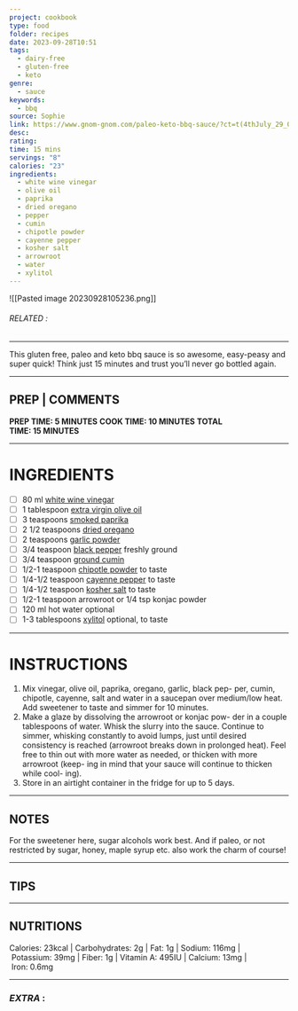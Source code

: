 ```yaml
---
project: cookbook
type: food
folder: recipes
date: 2023-09-28T10:51
tags:
  - dairy-free
  - gluten-free
  - keto
genre:
  - sauce
keywords:
  - bbq
source: Sophie
link: https://www.gnom-gnom.com/paleo-keto-bbq-sauce/?ct=t(4thJuly_29_06_2018
desc: 
rating: 
time: 15 mins
servings: "8"
calories: "23"
ingredients:
  - white wine vinegar
  - olive oil
  - paprika
  - dried oregano
  - pepper
  - cumin
  - chipotle powder
  - cayenne pepper
  - kosher salt
  - arrowroot
  - water
  - xylitol
---
```


![[Pasted image 20230928105236.png]]
###### *RELATED* : 
---
This gluten free, paleo and keto bbq sauce is so awesome, easy-peasy and super quick! Think just 15 minutes and trust you’ll never go bottled again.

---
## PREP | COMMENTS

**PREP TIME: 5 MINUTES**
**COOK TIME: 10 MINUTES**
**TOTAL TIME: 15 MINUTES**

---
# INGREDIENTS

- [ ] 80 ml [white wine vinegar](https://amzn.to/2ByuNg0)
- [ ] 1 tablespoon [extra virgin olive oil](https://amzn.to/2AFTOsK)
- [ ] 3 teaspoons [smoked paprika](https://amzn.to/2N647b1)
- [ ] 2 1/2 teaspoons [dried oregano](http://amzn.to/2f0Fj51)
- [ ] 2 teaspoons [garlic powder](http://amzn.to/2wz9pG9)
- [ ] 3/4 teaspoon [black pepper](http://amzn.to/2y0PbYm) freshly ground
- [ ] 3/4 teaspoon [ground cumin](http://amzn.to/2x2pipY)
- [ ] 1/2-1 teaspoon [chipotle powder](http://amzn.to/2zxxgVr) to taste
- [ ] 1/4-1/2 teaspoon [cayenne pepper](http://amzn.to/2w03V45) to taste
- [ ] 1/4-1/2 teaspoon [kosher salt](https://amzn.to/2uM2LxM) to taste
- [ ] 1/2-1 teaspoon arrowroot or 1/4 tsp konjac powder
- [ ] 120 ml hot water optional
- [ ] 1-3 tablespoons [xylitol](https://amzn.to/2OvrMTy) optional, to taste

---
# INSTRUCTIONS

1. Mix vinegar, olive oil, paprika, oregano, garlic, black pep- per, cumin, chipotle, cayenne, salt and water in a saucepan over medium/low heat. Add sweetener to taste and simmer for 10 minutes.
2. Make a glaze by dissolving the arrowroot or konjac pow- der in a couple tablespoons of water. Whisk the slurry into the sauce. Continue to simmer, whisking constantly to avoid lumps, just until desired consistency is reached (arrowroot breaks down in prolonged heat). Feel free to thin out with more water as needed, or thicken with more arrowroot (keep- ing in mind that your sauce will continue to thicken while cool- ing).
3. Store in an airtight container in the fridge for up to 5 days.

---
## NOTES

For the sweetener here, sugar alcohols work best. And if paleo, or not restricted by sugar, honey, maple syrup etc. also work the charm of course!

---
## TIPS



---
## NUTRITIONS

Calories: 23kcal | Carbohydrates: 2g | Fat: 1g | Sodium: 116mg | Potassium: 39mg | Fiber: 1g | Vitamin A: 495IU | Calcium: 13mg | Iron: 0.6mg

---
### *EXTRA* :



